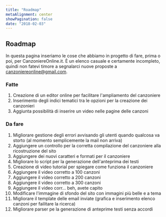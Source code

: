 ```yaml
---
title: "Roadmap"
metaAlignment: center
showPagination: false
date: "2018-02-03"
---
```

## Roadmap

In questa pagina inseriamo le cose che abbiamo in progetto di fare, prima o poi, per CanzoniereOnline.it. È un elenco casuale e certamente incompleto, quindi non fatevi timore a segnalarci nuove proposte a canzoniereonline@gmail.com.


### Fatte

 1. Creazione di un editor online per facilitare l'ampliamento del canzoniere
 2. Inserimento degli indici tematici tra le opzioni per la creazione dei canzonieri
 3. Aggiunta possibilità di inserire un video nelle pagine delle canzoni


### Da fare

 1. Migliorare gestione degli errori avvisando gli utenti quando qualcosa va storto (al momento semplicemente la mail non arriva)
 2. Aggiungere un controllo per la corretta compilazione del canzoniere alla ricostruzione del sito
 3. Aggiungere dei nuovi caratteri e formati per il canzoniere
 4. Migliorare lo script per la generazione dell'anteprima dei testi
 5. Creazione di video tutorial per spiegare come funziona il canzoniere
 6. Aggiungere il video corretto a 100 canzoni
 7. Aggiungere il video corretto a 200 canzoni
 8. Aggiungere il video corretto a 300 canzoni
 9. Aggiungere il video corr... beh, avete capito
 10. Modificare l'immagine di sfondo del sito con immagini più belle e a tema
 11. Migliorare il template delle email inviate (grafica e inserimento elenco canzoni per failitare la ricerca)
 12. Migliorare parser pe la generazione di anteprime testi senza accordi
